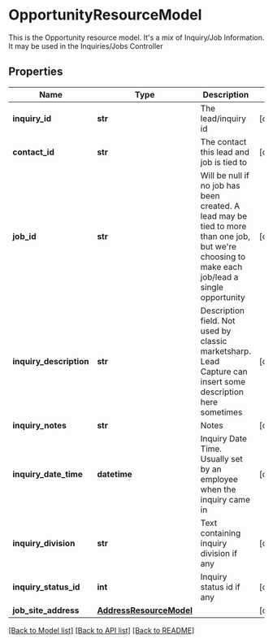 # OpportunityResourceModel

This is the Opportunity resource model. It's a mix of Inquiry/Job Information. It may be used in the Inquiries/Jobs Controller
## Properties
Name | Type | Description | Notes
------------ | ------------- | ------------- | -------------
**inquiry_id** | **str** | The lead/inquiry id | [optional] 
**contact_id** | **str** | The contact this lead and job is tied to | [optional] 
**job_id** | **str** | Will be null if no job has been created.  A lead may be tied to more than one job, but we&#39;re choosing to make each job/lead a single opportunity | [optional] 
**inquiry_description** | **str** | Description field. Not used by classic marketsharp. Lead Capture can insert some description here sometimes | [optional] 
**inquiry_notes** | **str** | Notes | [optional] 
**inquiry_date_time** | **datetime** | Inquiry Date Time. Usually set by an employee when the inquiry came in | [optional] 
**inquiry_division** | **str** | Text containing inquiry division if any | [optional] 
**inquiry_status_id** | **int** | Inquiry status id if any | [optional] 
**job_site_address** | [**AddressResourceModel**](AddressResourceModel.md) |  | [optional] 

[[Back to Model list]](../README.md#documentation-for-models) [[Back to API list]](../README.md#documentation-for-api-endpoints) [[Back to README]](../README.md)


